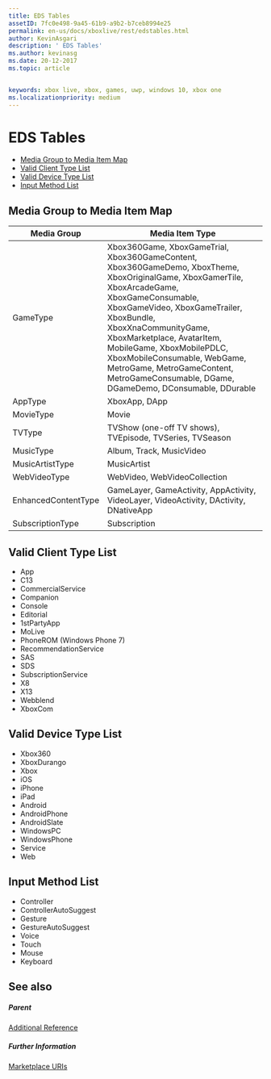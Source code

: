 ```yaml
---
title: EDS Tables
assetID: 7fc0e498-9a45-61b9-a9b2-b7ceb8994e25
permalink: en-us/docs/xboxlive/rest/edstables.html
author: KevinAsgari
description: ' EDS Tables'
ms.author: kevinasg
ms.date: 20-12-2017
ms.topic: article


keywords: xbox live, xbox, games, uwp, windows 10, xbox one
ms.localizationpriority: medium
---
```



# EDS Tables

  * [Media Group to Media Item Map](#ID4EQ)
  * [Valid Client Type List](#ID4EFD)
  * [Valid Device Type List](#ID4EPE)
  * [Input Method List](#ID4ERF)

<a id="ID4EQ"></a>


## Media Group to Media Item Map

| Media Group| Media Item Type| 
| --- | --- |
| GameType| Xbox360Game, XboxGameTrial, Xbox360GameContent, Xbox360GameDemo, XboxTheme, XboxOriginalGame, XboxGamerTile, XboxArcadeGame, XboxGameConsumable, XboxGameVideo, XboxGameTrailer, XboxBundle, XboxXnaCommunityGame, XboxMarketplace, AvatarItem, MobileGame, XboxMobilePDLC, XboxMobileConsumable, WebGame, MetroGame, MetroGameContent, MetroGameConsumable, DGame, DGameDemo, DConsumable, DDurable|
| AppType| XboxApp, DApp|
| MovieType| Movie|
| TVType| TVShow (one-off TV shows), TVEpisode, TVSeries, TVSeason|
| MusicType| Album, Track, MusicVideo|
| MusicArtistType| MusicArtist|
| WebVideoType| WebVideo, WebVideoCollection|
| EnhancedContentType| GameLayer, GameActivity, AppActivity, VideoLayer, VideoActivity, DActivity, DNativeApp|
| SubscriptionType| Subscription|

<a id="ID4EFD"></a>


## Valid Client Type List

   * App
   * C13
   * CommercialService
   * Companion
   * Console
   * Editorial
   * 1stPartyApp
   * MoLive
   * PhoneROM (Windows Phone 7)
   * RecommendationService
   * SAS
   * SDS
   * SubscriptionService
   * X8
   * X13
   * Webblend
   * XboxCom

<a id="ID4EPE"></a>


## Valid Device Type List

   * Xbox360
   * XboxDurango
   * Xbox
   * iOS
   * iPhone
   * iPad
   * Android
   * AndroidPhone
   * AndroidSlate
   * WindowsPC
   * WindowsPhone
   * Service
   * Web

<a id="ID4ERF"></a>


## Input Method List

   * Controller
   * ControllerAutoSuggest
   * Gesture
   * GestureAutoSuggest
   * Voice
   * Touch
   * Mouse
   * Keyboard

<a id="ID4EJG"></a>


## See also

<a id="ID4ELG"></a>


##### Parent  

[Additional Reference](atoc-xboxlivews-reference-additional.md)


<a id="ID4EXG"></a>


##### Further Information

[Marketplace URIs](../uri/marketplace/atoc-reference-marketplace.md)
